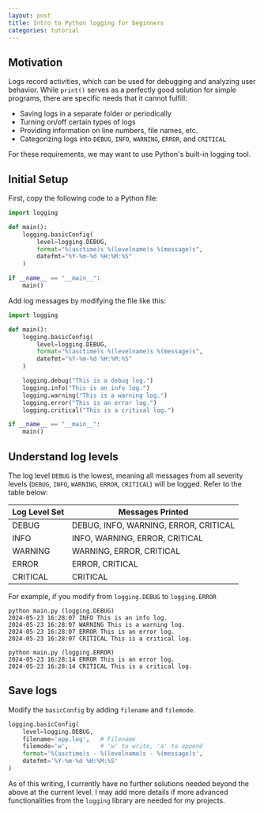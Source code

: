 ```yaml
---
layout: post
title: Intro to Python logging for beginners
categories: tutorial
---
```


## Motivation

Logs record activities, which can be used for debugging and analyzing user behavior. While `print()` serves as a perfectly good solution for simple programs, there are specific needs that it cannot fulfill:

- Saving logs in a separate folder or periodically
- Turning on/off certain types of logs
- Providing information on line numbers, file names, etc.
- Categorizing logs into `DEBUG`, `INFO`, `WARNING`, `ERROR`, and `CRITICAL`

For these requirements, we may want to use Python's built-in logging tool.

## Initial Setup

First, copy the following code to a Python file:

```python
import logging

def main():
    logging.basicConfig(
        level=logging.DEBUG,
        format="%(asctime)s %(levelname)s %(message)s",
        datefmt="%Y-%m-%d %H:%M:%S"
    )

if __name__ == "__main__":
    main()
```

Add log messages by modifying the file like this:

```python
import logging

def main():
    logging.basicConfig(
        level=logging.DEBUG,
        format="%(asctime)s %(levelname)s %(message)s",
        datefmt="%Y-%m-%d %H:%M:%S"
    )

    logging.debug("This is a debug log.")
    logging.info("This is an info log.")
    logging.warning("This is a warning log.")
    logging.error("This is an error log.")
    logging.critical("This is a critical log.")

if __name__ == "__main__":
    main()
```

## Understand log levels

The log level `DEBUG` is the lowest, meaning all messages from all severity levels (`DEBUG`, `INFO`, `WARNING`, `ERROR`, `CRITICAL`) will be logged. Refer to the table below:


| Log Level Set | Messages Printed                           |
|---------------|--------------------------------------------|
| DEBUG         | DEBUG, INFO, WARNING, ERROR, CRITICAL      |
| INFO          | INFO, WARNING, ERROR, CRITICAL             |
| WARNING       | WARNING, ERROR, CRITICAL                   |
| ERROR         | ERROR, CRITICAL                            |
| CRITICAL      | CRITICAL                                   |

For example, if you modify from `logging.DEBUG` to `logging.ERROR`

```text
python main.py (logging.DEBUG)
2024-05-23 16:28:07 INFO This is an info log.
2024-05-23 16:28:07 WARNING This is a warning log.
2024-05-23 16:28:07 ERROR This is an error log.
2024-05-23 16:28:07 CRITICAL This is a critical log.

python main.py (logging.ERROR)
2024-05-23 16:28:14 ERROR This is an error log.
2024-05-23 16:28:14 CRITICAL This is a critical log.
```

## Save logs

Modify the `basicConfig` by adding `filename` and `filemode`.

```python
logging.basicConfig(
    level=logging.DEBUG,  
    filename='app.log',   # Filename
    filemode='w',         # 'w' to write, 'a' to append
    format='%(asctime)s - %(levelname)s - %(message)s',
    datefmt='%Y-%m-%d %H:%M:%S'
)
```

As of this writing, I currently have no further solutions needed beyond the above at the current level. I may add more details if more advanced functionalities from the `logging` library are needed for my projects.